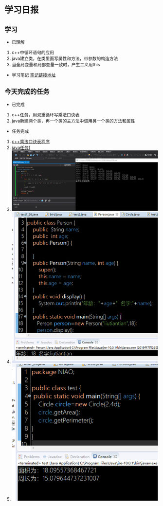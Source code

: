 # 学习日报

## 学习

* 已理解
1. c++中循环语句的应用
2. java建立类，在类里面写属性和方法，带参数的构造方法
3. 当全局变量和局部变量一致时，产生二义用this

* 学习笔记
[笔记链接地址](https://github.com/liutiantian1234/-.md/blob/master/7.26-1.md)

## 今天完成的任务

* 已完成
1. c++任务，用双重循环写乘法口诀表
2. java新建两个类，再一个类的主方法中调用另一个类的方法和属性

* 任务完成

1. [c++乘法口诀表程序](https://github.com/liutiantian1234/-.md/blob/master/7.26c%2B%2B程序.md)
2. [java任务1](https://github.com/liutiantian1234/-.md/blob/master/7.26java程序.md)
4. ![](https://github.com/liutiantian1234/-.md/blob/master/7.26c%2B%2B程序.png)
5. ![](https://github.com/liutiantian1234/-.md/blob/master/7.26java任务1截图.png)
6. ![](https://github.com/liutiantian1234/-.md/blob/master/7.26java任务2截图.png)
